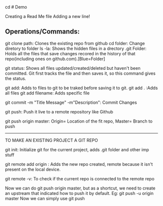 cd # Demo

Creating a Read Me file
Adding a new line!

## Operations/Commands:

git clone path: Clones the existing repo from github
cd folder: Change diretory to folder
ls -la: Shows the hidden files in a drectory
.git Folder: Holds all the files  that save changes recored in the history of that repo(including ones on github.com).[Blue=Folder]

git status: Shows all files updated/created/deleted but haven't been committed. Git first tracks the file and then saves it, so this command gives the status.

git add: Adds to files to git to be traked before saving it to git.
    git add . :Adds all files
    git add filename: Adds specific file

git commit -m "Title Message" -m"Description": Commit Changes

git push: Push it live to a remote repository like Github

git push origin master: Origin= Location of the fit repo, Master= Branch to push

-------------------------------------------------------------------
TO MAKE AN EXISTING PROJECT A GIT REPO

git init: Initialize git for the current project, adds .git folder and other imp stuff

git remote add origin <url>: Adds the new repo created, remote because it isn't present on the local device.

git remote -v: To check if the current repo is connected to the remote repo

Now we can do git push origin master, but as a shortcut, we need to create an upstream that indicated how to push it by default.
Eg: git push -u origin master
Now we can simply use git push